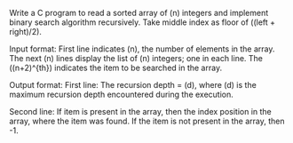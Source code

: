 Write a C program to read a sorted array of \(n\) integers and implement binary search algorithm recursively. Take middle index as floor of \((left + right)/2\).

Input format: First line indicates \(n\), the number of elements in the array. The next \(n\) lines display the list of \(n\) integers; one in each line. The \((n+2)^{th}\) indicates the item to be searched in the array.

Output format: First line: The recursion depth = \(d\), where \(d\) is the maximum recursion depth encountered during the execution.

Second line: If item is present in the array, then the index position in the array, where the item was found. If the item is not present in the array, then -1. 

